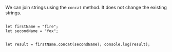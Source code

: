 We can join strings using the `concat` method.
It does not change the existing strings. 

<Editor lang="javascript">
<code>
let firstName = "fire";
let secondName = "fox";

let result = firstName.concat(secondName);
console.log(result);
</code>
</Editor>